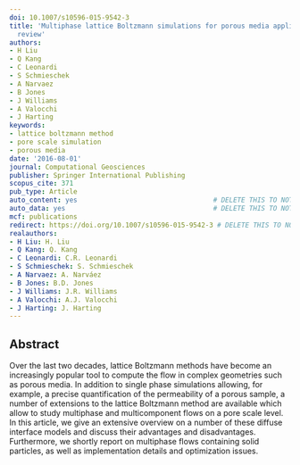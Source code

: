 ```yaml
---
doi: 10.1007/s10596-015-9542-3
title: 'Multiphase lattice Boltzmann simulations for porous media applications: A
  review'
authors:
- H Liu
- Q Kang
- C Leonardi
- S Schmieschek
- A Narvaez
- B Jones
- J Williams
- A Valocchi
- J Harting
keywords:
- lattice boltzmann method
- pore scale simulation
- porous media
date: '2016-08-01'
journal: Computational Geosciences
publisher: Springer International Publishing
scopus_cite: 371
pub_type: Article
auto_content: yes                                  # DELETE THIS TO NOT AUTO GENERATE CONTENT
auto_data: yes                                     # DELETE THIS TO NOT AUTO GENERATE METADATA
mcf: publications
redirect: https://doi.org/10.1007/s10596-015-9542-3 # DELETE THIS TO NOT REDIRECT
realauthors:
- H Liu: H. Liu
- Q Kang: Q. Kang
- C Leonardi: C.R. Leonardi
- S Schmieschek: S. Schmieschek
- A Narvaez: A. Narváez
- B Jones: B.D. Jones
- J Williams: J.R. Williams
- A Valocchi: A.J. Valocchi
- J Harting: J. Harting
---
```



## Abstract
Over the last two decades, lattice Boltzmann methods have become an increasingly popular tool to compute the flow in complex geometries such as porous media. In addition to single phase simulations allowing, for example, a precise quantification of the permeability of a porous sample, a number of extensions to the lattice Boltzmann method are available which allow to study multiphase and multicomponent flows on a pore scale level. In this article, we give an extensive overview on a number of these diffuse interface models and discuss their advantages and disadvantages. Furthermore, we shortly report on multiphase flows containing solid particles, as well as implementation details and optimization issues.
